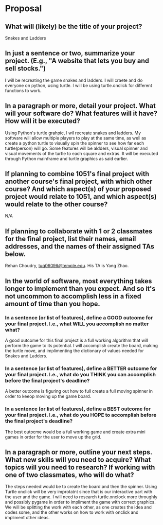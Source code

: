 # Proposal

## What will (likely) be the title of your project?

Snakes and Ladders

## In just a sentence or two, summarize your project. (E.g., "A website that lets you buy and sell stocks.")

I will be recreating the game snakes and ladders. I will craete and do everyone on python, using turtle. I will be using turtle.onclick for different functions to work.

## In a paragraph or more, detail your project. What will your software do? What features will it have? How will it be executed?

Using Python's turtle grahpic, I wil recreate snakes and ladders. My software will allow multiple players to play at the same time, as well as create a python turtle to visually spin the spinner to see how far each turtle(person) will go. Some features will be aldders, visual spinner and visual movements of the turtle to each square and extras. It will be executed through Python mainframe and turtle graphics as said earlier. 

## If planning to combine 1051's final project with another course's final project, with which other course? And which aspect(s) of your proposed project would relate to 1051, and which aspect(s) would relate to the other course?

N/A

## If planning to collaborate with 1 or 2 classmates for the final project, list their names, email addresses, and the names of their assigned TAs below.

Rehan Choudry, tuq09096@temple.edu. His TA is Yang Zhao.

## In the world of software, most everything takes longer to implement than you expect. And so it's not uncommon to accomplish less in a fixed amount of time than you hope.


### In a sentence (or list of features), define a GOOD outcome for your final project. I.e., what WILL you accomplish no matter what?

A good outcome for this final project is a full working algorithm that will perform the game to its potential. I will accomplish create the board, making the turtle move, and implimenting the dictionary of values needed for Snakes and Ladders. 

### In a sentence (or list of features), define a BETTER outcome for your final project. I.e., what do you THINK you can accomplish before the final project's deadline?

A better outcome is figuring out how to full create a full moving spinner in order to keeop moving up the game board. 

### In a sentence (or list of features), define a BEST outcome for your final project. I.e., what do you HOPE to accomplish before the final project's deadline?

The best outocme would be a full working game and create extra mini games in order for the user to move up the grid. 

## In a paragraph or more, outline your next steps. What new skills will you need to acquire? What topics will you need to research? If working with one of two classmates, who will do what?

The steps needed would be to create the board and then the spinner. Using Turtle onclick will be very improtatnt since that is our interactive part with the user and the game. I will need to research turtle.onclock more throughly and possibly pygame in order to impliment the game with correct graphics. We will be splitting the work with each other, as one creates the idea and codes some, and the other works on how to work with onclick and impliment other ideas. 
